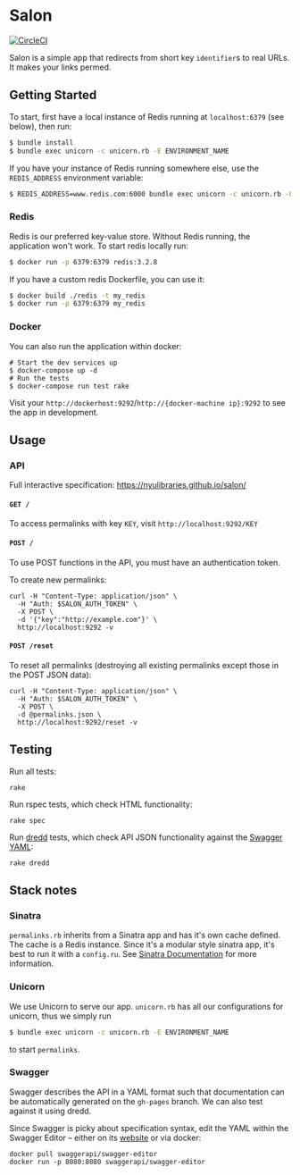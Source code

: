 # Salon
[![CircleCI](https://circleci.com/gh/NYULibraries/salon.svg?style=svg)](https://circleci.com/gh/NYULibraries/salon)

Salon is a simple app that redirects from short key `identifier`s to real URLs. It makes your links permed.

## Getting Started

To start, first have a local instance of Redis running at `localhost:6379` (see below), then run:

```sh
$ bundle install
$ bundle exec unicorn -c unicorn.rb -E ENVIRONMENT_NAME
```

If you have your instance of Redis running somewhere else, use the `REDIS_ADDRESS` environment
variable:

```sh
$ REDIS_ADDRESS=www.redis.com:6000 bundle exec unicorn -c unicorn.rb -E ENVIRONMENT_NAME -D
```

### Redis

Redis is our preferred key-value store. Without Redis running, the application won't work. To start redis locally run:

```sh
$ docker run -p 6379:6379 redis:3.2.8
```

If you have a custom redis Dockerfile, you can use it:

```sh
$ docker build ./redis -t my_redis
$ docker run -p 6379:6379 my_redis
```

### Docker

You can also run the application within docker:

```
# Start the dev services up
$ docker-compose up -d
# Run the tests
$ docker-compose run test rake
```

Visit your `http://dockerhost:9292`/`http://{docker-machine ip}:9292` to see the app in development.

## Usage

### API

Full interactive specification: https://nyulibraries.github.io/salon/

#### `GET /`

To access permalinks with key `KEY`, visit `http://localhost:9292/KEY`

#### `POST /`

To use POST functions in the API, you must have an authentication token.

To create new permalinks:

```
curl -H "Content-Type: application/json" \
  -H "Auth: $SALON_AUTH_TOKEN" \
  -X POST \
  -d '{"key":"http://example.com"}' \
  http://localhost:9292 -v
```

#### `POST /reset`

To reset all permalinks (destroying all existing permalinks except those in the POST JSON data):

```
curl -H "Content-Type: application/json" \
  -H "Auth: $SALON_AUTH_TOKEN" \
  -X POST \
  -d @permalinks.json \
  http://localhost:9292/reset -v
```

## Testing

Run all tests:

```
rake
```

Run rspec tests, which check HTML functionality:

```
rake spec
```

Run [dredd](https://github.com/apiaryio/dredd) tests, which check API JSON functionality against the [Swagger YAML](#swagger):

```
rake dredd
```

## Stack notes

### Sinatra

`permalinks.rb` inherits from a Sinatra app and has it's own cache defined. The cache is a Redis instance. Since it's a modular style sinatra app, it's best to run it with a `config.ru`. See [Sinatra Documentation](http://www.sinatrarb.com/intro.html#Sinatra::Base%20-%20Middleware,%20Libraries,%20and%20Modular%20Apps) for more information.

### Unicorn

We use Unicorn to serve our app. `unicorn.rb` has all our configurations for unicorn, thus we simply run

```sh
$ bundle exec unicorn -c unicorn.rb -E ENVIRONMENT_NAME
```

to start `permalinks`.

### Swagger

Swagger describes the API in a YAML format such that documentation can be automatically generated on the `gh-pages` branch. We can also test against it using dredd.

Since Swagger is picky about specification syntax, edit the YAML within the Swagger Editor – either on its [website](http://editor.swagger.io/) or via docker:

```
docker pull swaggerapi/swagger-editor
docker run -p 8080:8080 swaggerapi/swagger-editor
```
